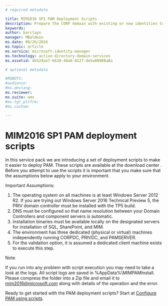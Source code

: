 ```yaml
---
# required metadata

title: MIM2016 SP1 PAM Deployment Scripts
description: Prepare the CORP domain with existing or new identities to be managed by Privileged Identity Manager using scripts
keywords:
author: barclayn
manager: MBaldwin
ms.date: 09/26/2016
ms.topic: article
ms.service: microsoft-identity-manager
ms.technology: active-directory-domain-services
ms.assetid: 4b524ae7-6610-40a0-8127-de5a08988a8a

# optional metadata

#ROBOTS:
#audience:
#ms.devlang:
ms.reviewer:
ms.suite: ems
#ms.tgt_pltfrm:
#ms.custom:

---
```


# MIM2016 SP1 PAM deployment scripts

In this service pack we are introducing a set of deployment scripts to make it easier to deploy PAM. These scripts are available at the download center . Before you attempt to use the scripts it is important that you make sure that the assumptions below apply to your environment.

Important Assumptions:
1. The operating system on all machines is at least Windows Server 2012 R2. If you are trying out Windows Server 2016 Technical Preview 5, the PRIV domain controller must be installed with the TP5 build.
2. DNS must be configured so that name resolution between your Domain Controllers and component servers is automatic.
3. Installation binaries must be available locally on the designated servers for installation of SQL, SharePoint, and MIM.
4. The environment has three dedicated (physical or virtual) machines independently running CORPDC, PRIVDC, and PAMSERVER.
5. For the validation option, it is assumed a dedicated client machine exists to execute this step.

>[!NOTE]
>If you run into any problem with script execution you may need to take a look at the logs. All script logs are saved in %AppData%\MIMPAMInstall. Please compress the folder into a Zip file and email it to mim2016@microsoft.com along with details of the operation and the error.

Ready to get started with the PAM deployment scripts? Start at [Configure PAM using scripts](/microsoft-identity-manager/pam/sp1-pam-configure-using-scripts).
